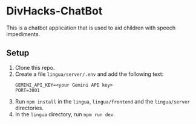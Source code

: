 # DivHacks-ChatBot

This is a chatbot application that is used to aid children with speech impediments.

## Setup
1. Clone this repo.
2. Create a file `lingua/server/.env` and add the following text:
   ```
   GEMINI_API_KEY=<your Gemini API key>
   PORT=3001
   ```
3. Run `npm install` in the `lingua`, `lingua/frontend` and the `lingua/server` directories.
4. In the `lingua` directory, run `npm run dev`.
